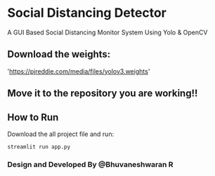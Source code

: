 # Social Distancing Detector
A GUI Based Social Distancing Monitor System Using Yolo &amp; OpenCV
## Download the weights:
 'https://pjreddie.com/media/files/yolov3.weights'
## Move it to the repository you are working!!
## How to Run
Download the all project file and run:

    streamlit run app.py

### Design and Developed By @Bhuvaneshwaran R

